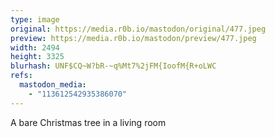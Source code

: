 ```yaml
---
type: image
original: https://media.r0b.io/mastodon/original/477.jpeg
preview: https://media.r0b.io/mastodon/preview/477.jpeg
width: 2494
height: 3325
blurhash: UNF$CQ~W?bR-~q%Mt7%2jFM{IoofM{R+oLWC
refs:
  mastodon_media:
    - "113612542935386070"
---
```


A bare Christmas tree in a living room
